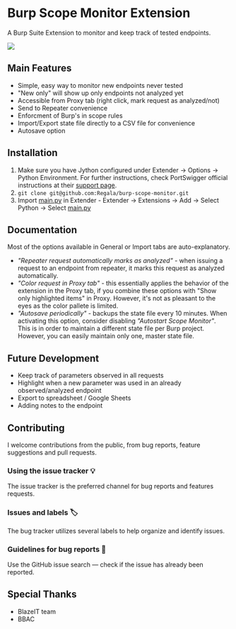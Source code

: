 # Burp Scope Monitor Extension
A Burp Suite Extension to monitor and keep track of tested endpoints.

![](http://g.recordit.co/MwAyLS1VkZ.gif)

## Main Features

- Simple, easy way to monitor new endpoints never tested
 - "New only" will show up only endpoints not analyzed yet
- Accessible from Proxy tab (right click, mark request as analyzed/not)
- Send to Repeater convenience
- Enforcment of Burp's in scope rules 
- Import/Export state file directly to a CSV file for convenience
- Autosave option

## Installation

1. Make sure you have Jython configured under Extender -> Options -> Python Environment. For further instructions, check PortSwigger official instructions at their [support page](https://support.portswigger.net/customer/portal/articles/1965930-how-to-install-an-extension-in-burp-suite).
2. `git clone git@github.com:Regala/burp-scope-monitor.git`
3. Import [main.py](main.py) in Extender - Extender -> Extensions -> Add -> Select Python -> Select [main.py](main.py)

## Documentation

Most of the options available in General or Import tabs are auto-explanatory. 

- *"Repeater request automatically marks as analyzed"* - when issuing a request to an endpoint from repeater, it marks this request as analyzed automatically.
- *"Color request in Proxy tab"* - this essentially applies the behavior of the extension in the Proxy tab, if you combine these options with "Show only highlighted items" in Proxy. However, it's not as pleasant to the eyes as the color pallete is limited. 
- *"Autosave periodically"* - backups the state file every 10 minutes. When activating this option, consider disabling *"Autostart Scope Monitor"*. This is in order to maintain a different state file per Burp project. However, you can easily maintain only one, master state file.

## Future Development

- Keep track of parameters observed in all requests
- Highlight when a new parameter was used in an already observed/analyzed endpoint
- Export to spreadsheet / Google Sheets
- Adding notes to the endpoint

## Contributing

I welcome contributions from the public, from bug reports, feature suggestions and pull requests.

### Using the issue tracker 💡

The issue tracker is the preferred channel for bug reports and features requests.

### Issues and labels 🏷

The bug tracker utilizes several labels to help organize and identify issues.

### Guidelines for bug reports 🐛

Use the GitHub issue search — check if the issue has already been reported.

## Special Thanks

- BlazeIT team
- BBAC
